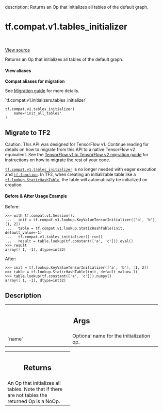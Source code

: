 description: Returns an Op that initializes all tables of the default graph.

<div itemscope itemtype="http://developers.google.com/ReferenceObject">
<meta itemprop="name" content="tf.compat.v1.tables_initializer" />
<meta itemprop="path" content="Stable" />
</div>

# tf.compat.v1.tables_initializer

<!-- Insert buttons and diff -->

<table class="tfo-notebook-buttons tfo-api nocontent" align="left">

</table>

<a target="_blank" href="/code/stable/tensorflow/python/ops/lookup_ops.py">View source</a>



Returns an Op that initializes all tables of the default graph.

<section class="expandable">
  <h4 class="showalways">View aliases</h4>
  <p>
<b>Compat aliases for migration</b>
<p>See
<a href="https://www.tensorflow.org/guide/migrate">Migration guide</a> for
more details.</p>
<p>`tf.compat.v1.initializers.tables_initializer`</p>
</p>
</section>

<pre class="devsite-click-to-copy prettyprint lang-py tfo-signature-link">
<code>tf.compat.v1.tables_initializer(
    name=&#x27;init_all_tables&#x27;
)
</code></pre>





 <section><devsite-expandable expanded>
 <h2 class="showalways">Migrate to TF2</h2>

Caution: This API was designed for TensorFlow v1.
Continue reading for details on how to migrate from this API to a native
TensorFlow v2 equivalent. See the
[TensorFlow v1 to TensorFlow v2 migration guide](https://www.tensorflow.org/guide/migrate)
for instructions on how to migrate the rest of your code.

<a href="../../../tf/compat/v1/tables_initializer.md"><code>tf.compat.v1.tables_initializer</code></a> is no longer needed with eager execution and
<a href="../../../tf/function.md"><code>tf.function</code></a>. In TF2, when creating an initializable table like a
<a href="../../../tf/lookup/StaticHashTable.md"><code>tf.lookup.StaticHashTable</code></a>, the table will automatically be initialized on
creation.

#### Before & After Usage Example

Before:

```
>>> with tf.compat.v1.Session():
...   init = tf.compat.v1.lookup.KeyValueTensorInitializer(['a', 'b'], [1, 2])
...   table = tf.compat.v1.lookup.StaticHashTable(init, default_value=-1)
...   tf.compat.v1.tables_initializer().run()
...   result = table.lookup(tf.constant(['a', 'c'])).eval()
>>> result
array([ 1, -1], dtype=int32)
```

After:

```
>>> init = tf.lookup.KeyValueTensorInitializer(['a', 'b'], [1, 2])
>>> table = tf.lookup.StaticHashTable(init, default_value=-1)
>>> table.lookup(tf.constant(['a', 'c'])).numpy()
array([ 1, -1], dtype=int32)
```



 </aside></devsite-expandable></section>

<h2>Description</h2>

<!-- Placeholder for "Used in" -->


<!-- Tabular view -->
 <table class="responsive fixed orange">
<colgroup><col width="214px"><col></colgroup>
<tr><th colspan="2"><h2 class="add-link">Args</h2></th></tr>

<tr>
<td>
`name`
</td>
<td>
Optional name for the initialization op.
</td>
</tr>
</table>



<!-- Tabular view -->
 <table class="responsive fixed orange">
<colgroup><col width="214px"><col></colgroup>
<tr><th colspan="2"><h2 class="add-link">Returns</h2></th></tr>
<tr class="alt">
<td colspan="2">
An Op that initializes all tables.  Note that if there are
not tables the returned Op is a NoOp.
</td>
</tr>

</table>


